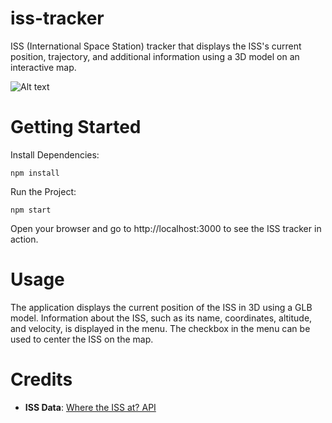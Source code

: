 # iss-tracker
ISS (International Space Station) tracker that displays the ISS's current position, trajectory, and additional information using a 3D model on an interactive map.

![Alt text](https://i.imgur.com/2z3MEdY.png)

# Getting Started

Install Dependencies:

```
npm install
```

Run the Project:

```
npm start
```
Open your browser and go to http://localhost:3000 to see the ISS tracker in action.

# Usage

The application displays the current position of the ISS in 3D using a GLB model.
Information about the ISS, such as its name, coordinates, altitude, and velocity, is displayed in the menu.
The checkbox in the menu can be used to center the ISS on the map.

# Credits
- **ISS Data**: [Where the ISS at? API](https://wheretheiss.at/w/developer)

